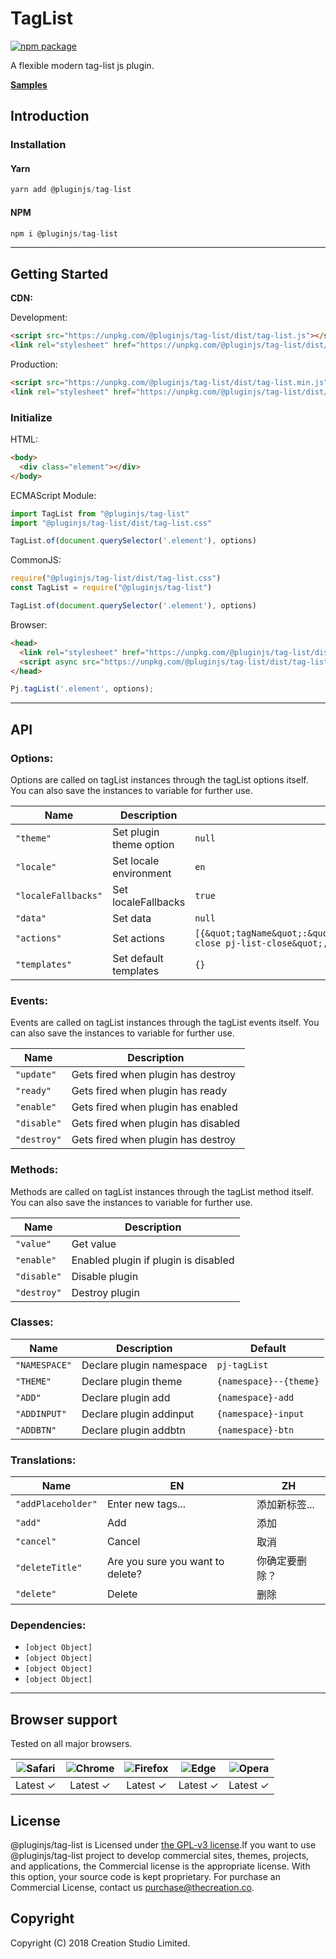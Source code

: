 # TagList
[![npm package](https://img.shields.io/npm/v/@pluginjs/tag-list.svg)](https://www.npmjs.com/package/@pluginjs/tag-list)

A flexible modern tag-list js plugin.

**[Samples](https://codesandbox.io/s/github/pluginjs/plugin.js/tree/master/modules/tagList/samples)**

## Introduction
### Installation

#### Yarn
```javascript
yarn add @pluginjs/tag-list
```
#### NPM
```javascript
npm i @pluginjs/tag-list
```
---

## Getting Started

**CDN:**

Development:
```html
<script src="https://unpkg.com/@pluginjs/tag-list/dist/tag-list.js"></script>
<link rel="stylesheet" href="https://unpkg.com/@pluginjs/tag-list/dist/tag-list.css">
```
Production:
```html
<script src="https://unpkg.com/@pluginjs/tag-list/dist/tag-list.min.js"></script>
<link rel="stylesheet" href="https://unpkg.com/@pluginjs/tag-list/dist/tag-list.min.css">
```

### Initialize
HTML:
```html
<body>
  <div class="element"></div>
</body>
```
ECMAScript Module:
```javascript
import TagList from "@pluginjs/tag-list"
import "@pluginjs/tag-list/dist/tag-list.css"

TagList.of(document.querySelector('.element'), options)
```
CommonJS:
```javascript
require("@pluginjs/tag-list/dist/tag-list.css")
const TagList = require("@pluginjs/tag-list")

TagList.of(document.querySelector('.element'), options)
```
Browser:
```html
<head>
  <link rel="stylesheet" href="https://unpkg.com/@pluginjs/tag-list/dist/tag-list.css">
  <script async src="https://unpkg.com/@pluginjs/tag-list/dist/tag-list.js"></script>
</head>
```
```javascript
Pj.tagList('.element', options);
```
---
## API

### Options:
Options are called on tagList instances through the tagList options itself.
You can also save the instances to variable for further use.

Name | Description | Default
-----|--------------|-----
`"theme"` | Set plugin theme option | `null`
`"locale"` | Set locale environment | `en`
`"localeFallbacks"` | Set localeFallbacks | `true`
`"data"` | Set data | `null`
`"actions"` | Set actions | `[{&quot;tagName&quot;:&quot;i&quot;,&quot;trigger&quot;:&quot;icon-close pj-list-close&quot;,&quot;event&quot;:&quot;click&quot;}]`
`"templates"` | Set default templates | `{}`

### Events:
Events are called on tagList instances through the tagList events itself.
You can also save the instances to variable for further use.

Name | Description
-----|-----
`"update"` | Gets fired when plugin has destroy
`"ready"` | Gets fired when plugin has ready
`"enable"` | Gets fired when plugin has enabled
`"disable"` | Gets fired when plugin has disabled
`"destroy"` | Gets fired when plugin has destroy


### Methods:
Methods are called on tagList instances through the tagList method itself.
You can also save the instances to variable for further use.

Name | Description
-----|-----
`"value"` | Get value
`"enable"` | Enabled plugin if plugin is disabled
`"disable"` | Disable plugin
`"destroy"` | Destroy plugin


### Classes:
Name | Description | Default
-----|------|------
`"NAMESPACE"` | Declare plugin namespace | `pj-tagList`
`"THEME"` | Declare plugin theme | `{namespace}--{theme}`
`"ADD"` | Declare plugin add | `{namespace}-add`
`"ADDINPUT"` | Declare plugin addinput | `{namespace}-input`
`"ADDBTN"` | Declare plugin addbtn | `{namespace}-btn`


### Translations:
Name | EN | ZH
-----|------|-------
`"addPlaceholder"` | Enter new tags... | 添加新标签...
`"add"` | Add | 添加
`"cancel"` | Cancel | 取消
`"deleteTitle"` | Are you sure you want to delete? | 你确定要删除？
`"delete"` | Delete | 删除


### Dependencies:
- `[object Object]`
- `[object Object]`
- `[object Object]`
- `[object Object]`

---

## Browser support

Tested on all major browsers.

| <img src="https://raw.githubusercontent.com/alrra/browser-logos/master/src/safari/safari_32x32.png" alt="Safari"> | <img src="https://raw.githubusercontent.com/alrra/browser-logos/master/src/chrome/chrome_32x32.png" alt="Chrome"> | <img src="https://raw.githubusercontent.com/alrra/browser-logos/master/src/firefox/firefox_32x32.png" alt="Firefox"> | <img src="https://raw.githubusercontent.com/alrra/browser-logos/master/src/edge/edge_32x32.png" alt="Edge"> | <img src="https://raw.githubusercontent.com/alrra/browser-logos/master/src/opera/opera_32x32.png" alt="Opera"> |
|:--:|:--:|:--:|:--:|:--:|
| Latest ✓ | Latest ✓ | Latest ✓ | Latest ✓ | Latest ✓ |

## License
@pluginjs/tag-list is Licensed under [the GPL-v3 license](LICENSE).If you want to use @pluginjs/tag-list project to develop commercial sites, themes, projects, and applications, the Commercial license is the appropriate license. With this option, your source code is kept proprietary. For purchase an Commercial License, contact us purchase@thecreation.co.

## Copyright
Copyright (C) 2018 Creation Studio Limited.